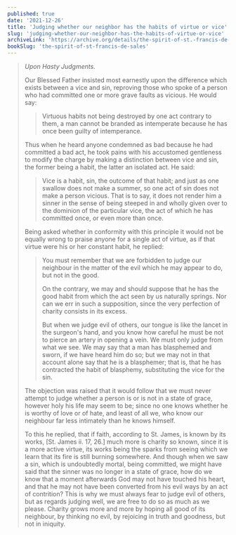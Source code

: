 ```yaml
---
published: true
date: '2021-12-26'
title: 'Judging whether our neighbor has the habits of virtue or vice'
slug: 'judging-whether-our-neighbor-has-the-habits-of-virtue-or-vice'
archiveLink: 'https://archive.org/details/the-spirit-of-st.-francis-de-sales/page/93?view=theater'
bookSlug: 'the-spirit-of-st-francis-de-sales'
---
```


> *Upon Hasty Judgments.*
>
> Our Blessed Father insisted most earnestly upon the difference which exists between a vice and sin, reproving those who spoke of a person who had committed one or more grave faults as vicious. He would say:
> 
>> Virtuous habits not being destroyed by one act contrary to them, a man cannot be branded as intemperate because he has once been guilty of intemperance.
> 
> Thus when he heard anyone condemned as bad because he had committed a bad act, he took pains with his accustomed gentleness to modify the charge by making a distinction between vice and sin, the former being a habit, the latter an isolated act. He said:
> 
>> Vice is a habit, sin, the outcome of that habit; and just as one swallow does not make a summer, so one act of sin does not make a person vicious. That is to say, it does not render him a sinner in the sense of being steeped in and wholly given over to the dominion of the particular vice, the act of which he has committed once, or even more than once.
> 
> Being asked whether in conformity with this principle it would not be equally wrong to praise anyone for a single act of virtue, as if that virtue were his or her constant habit, he replied:
> 
>> You must remember that we are forbidden to judge our neighbour in the matter of the evil which he may appear to do, but not in the good.
>>
>> On the contrary, we may and should suppose that he has the good habit from which the act seen by us naturally springs. Nor can we err in such a supposition, since the very perfection of charity consists in its excess.
>>
>> But when we judge evil of others, our tongue is like the lancet in the surgeon's hand, and you know how careful he must be not to pierce an artery in opening a vein. We must only judge from what we see. We may say that a man has blasphemed and sworn, if we have heard him do so; but we may not in that account alone say that he is a blasphemer; that is, that he has contracted the habit of blasphemy, substituting the vice for the sin.
> 
> The objection was raised that it would follow that we must never attempt to judge whether a person is or is not in a state of grace, however holy his life may seem to be; since no one knows whether he is worthy of love or of hate, and least of all we, who know our neighbour far less intimately than he knows himself.
> 
> To this he replied, that if faith, according to St. James, is known by its works, [St. James ii. 17, 26.] much more is charity so known, since it is a more active virtue, its works being the sparks from seeing which we learn that its fire is still burning somewhere. And though when we saw a sin, which is undoubtedly mortal, being committed, we might have said that the sinner was no longer in a state of grace, how do we know that a moment afterwards God may not have touched his heart, and that he may not have been converted from his evil ways by an act of contrition? This is why we must always fear to judge evil of others, but as regards judging well, we are free to do so as much as we please. Charity grows more and more by hoping all good of its neighbour, by thinking no evil, by rejoicing in truth and goodness, but not in iniquity.